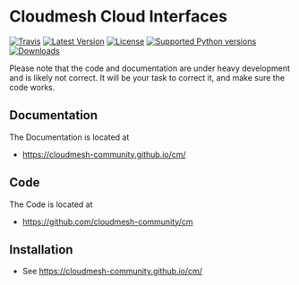 # Cloudmesh Cloud Interfaces

[![Travis](https://img.shields.io/travis/cloudmesh/cloudmesh-cloud.svg?branch=master)](https://travis-ci.org/cloudmesh/cloudmesn-cloud)
[![Latest Version](https://img.shields.io/pypi/v/cloudmesh/cloudmesh-cloud.svg)](https://pypi.python.org/pypi/cloudmesh/cloudmesh-cloud)
[![License](https://img.shields.io/badge/License-Apache%202.0-blue.svg)](https://github.com/cloudmesh/cloudmesh-cloud/blob/master/LICENSE)
[![Supported Python versions](https://img.shields.io/pypi/pyversions/cloudmesh-cloud.svg)](https://pypi.python.org/pypi/cloudmesh/cloudmesh-cloud)
[![Downloads](https://img.shields.io/github/downloads/cloudmesh/cloudmesh-cloud/total.svg)](https://pypi.org/project/cloudmesh-cloud/)



Please note that the code and documentation are under heavy development and is likely not correct. 
It will be your task to correct it, and make sure the code works.

## Documentation

The Documentation is located at 

* <https://cloudmesh-community.github.io/cm/>

## Code

The Code is located at 

* <https://github.com/cloudmesh-community/cm>

## Installation

* See <https://cloudmesh-community.github.io/cm/>

